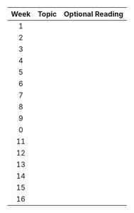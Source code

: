 | Week | Topic | Optional Reading |
|:----:|:-----:|:----------------:|
|   1  |       |                  |
|   2  |       |                  |
|   3  |       |                  |
|   4  |       |                  |
|   5  |       |                  |
|   6  |       |                  |
|   7  |       |                  |
|   8  |       |                  |
|   9  |       |                  |
|   0  |       |                  |
|  11  |       |                  |
|  12  |       |                  |
|  13  |       |                  |
|  14  |       |                  |
|  15  |       |                  |
|  16  |       |                  |

